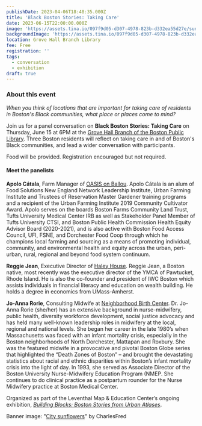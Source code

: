 ```yaml
---
publishDate: 2023-04-06T18:48:35.000Z
title: 'Black Boston Stories: Taking Care'
date: 2023-06-15T22:00:00.000Z
image: 'https://assets.tina.io/097f9d05-d307-4978-823b-d332ea55d27e/sunnies.jpeg'
backgroundImage: 'https://assets.tina.io/097f9d05-d307-4978-823b-d332ea55d27e/sunnies.jpeg'
location: Grove Hall Branch Library
fee: Free
registration: ''
tags:
  - conversation
  - exhibition
draft: true
---
```


### About this event

*When you think of locations that are important for taking care of residents in Boston's Black communities, what place or places come to mind?*

Join us for a panel conversation on **Black Boston Stories: Taking Care** on Thursday, June 15 at 6PM at the [Grove Hall Branch of the Boston Public Library](https://www.bpl.org/locations/grove-hall/). Three Boston residents will reflect on taking care in and of Boston's Black communities, and lead a wider conversation with participants.

Food will be provided. Registration encouraged but not required.

#### **Meet the panelists**

**Apolo Cátala**, Farm Manager of [OASIS on Ballou](https://www.thecarrotproject.org/wp-content/uploads/2021/03/Oasis_Client_Update_2020.8691901.pdf). Apolo Cátala is an alum of Food Solutions New England Network Leadership Institute, Urban Farming Institute and Trustees of Reservation Master Gardener training programs and a recipient of the Urban Farming Institute 2019 Community Cultivator Award. Apolo serves on the boards Boston Farms Community Land Trust, Tufts University Medical Center IRB as well as Stakeholder Panel Member of Tufts University CTSI, and Boston Public Health Commission Health Equity Advisor Board (2020-2021), and is also active with Boston Food Access Council, UFI, FSNE, and Dorchester Food Coop through which he champions local farming and sourcing as a means of promoting individual, community, and environmental health and equity across the urban, peri-urban, rural, regional and beyond food system continuum. 

**Reggie Jean**, Executive Director of [Haley House](https://haleyhouse.org/). Reggie Jean, a Boston native, most recently was the executive director of the YMCA of Pawtucket, Rhode Island. He is also the co-founder and president of IWC Boston which assists individuals in financial literacy and education on wealth building. He holds a degree in economics from UMass-Amherst.

**Jo-Anna Rorie**, Consulting Midwife at [Neighborhood Birth Center](https://neighborhoodbirthcenter.org/). Dr. Jo-Anna Rorie (she/her) has an extensive background in nurse-midwifery, public health, diversity workforce development, social justice advocacy and has held many well-known leadership roles in midwifery at the local, regional and national levels. She began her career in the late 1980’s when Massachusetts was faced with an infant mortality crisis, especially in the Boston neighborhoods of North Dorchester, Mattapan and Roxbury. She was the featured midwife in a provocative and pivotal Boston Globe series that highlighted the “Death Zones of Boston” – and brought the devastating statistics about racial and ethnic disparities within Boston’s infant mortality crisis into the light of day. In 1993, she served as Associate Director of the Boston University Nurse-Midwifery Education Program (NMEP. She continues to do clinical practice as a postpartum rounder for the Nurse Midwifery practice at Boston Medical Center.

Organized as part of the Leventhal Map & Education Center’s ongoing exhibition, *[Building Blocks: Boston Stories from Urban Atlases](https://www.leventhalmap.org/about/press-releases/new-exhibition-building-blocks-boston-stories-from-urban-atlases-opens-at-leventhal-map-education-center-january-13-2023-1/)*.

B﻿anner image: "[City sunflowers](https://www.flickr.com/photos/40279823@N00/238249978)" by CharlesFred

